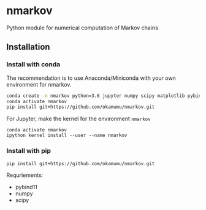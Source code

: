 # nmarkov

Python module for numerical computation of Markov chains

## Installation

### Install with conda

The recommendation is to use Anaconda/Miniconda with your own environment for nmarkov.

```sh
conda create -n nmarkov python=3.6 jupyter numpy scipy matplotlib pybind11
conda activate nmarkov
pip install git+https://github.com/okamumu/nmarkov.git
```

For Jupyter, make the kernel for the environment `nmarkov`
```
conda activate nmarkov
ipython kernel install --user --name nmarkov
```

### Install with pip

```sh
pip install git+https://github.com/okamumu/nmarkov.git
```

Requriements:
- pybind11
- numpy
- scipy

